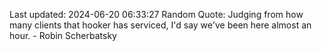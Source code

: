 Last updated: 2024-06-20 06:33:27
Random Quote: Judging from how many clients that hooker has serviced, I'd say we've been here almost an hour. - Robin Scherbatsky